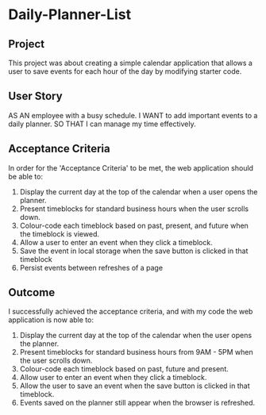 # Daily-Planner-List

## Project
This project was about creating a simple calendar application that allows a user to save events for each hour of the day by modifying starter code.

## User Story
AS AN employee with a busy schedule.
I WANT to add important events to a daily planner.
SO THAT I can manage my time effectively.

## Acceptance Criteria
In order for the 'Acceptance Criteria' to be met, the web application should be able to:

1. Display the current day at the top of the calendar when a user opens the planner.
2. Present timeblocks for standard business hours when the user scrolls down.
3. Colour-code each timeblock based on past, present, and future when the timeblock is viewed.
4. Allow a user to enter an event when they click a timeblock.
5. Save the event in local storage when the save button is clicked in that timeblock
6. Persist events between refreshes of a page

## Outcome
I successfully achieved the acceptance criteria, and with my code the web application is now able to:

1. Display the current day at the top of the calendar when the user opens the planner.
2. Present timeblocks for standard business hours from 9AM - 5PM when the user scrolls down.
3. Colour-code each timeblock based on past, future and present.
4. Allow user to enter an event when they click a timeblock.
5. Allow the user to save an event when the save button is clicked in that timeblock.
6. Events saved on the planner still appear when the browser is refreshed.
